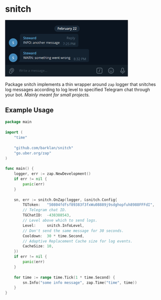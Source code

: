 # snitch

<img src="docs/tg.png" width=400 />

Package snitch implements a thin wrapper around `zap` logger
that snitches log messages according to log level to specified
Telegram chat through your bot.
*Mainly meant for small projects.*

## Example Usage

```go
package main

import (
	"time"

	"github.com/barklan/snitch"
	"go.uber.org/zap"
)

func main() {
	logger, err := zap.NewDevelopment()
	if err != nil {
		panic(err)
	}

	sn, err := snitch.OnZap(logger, &snitch.Config{
		TGToken:   "50804fdfsf89383f3fxWu08889j9sdghopfuh8988FFFdI",
		// Telegram chat ID.
		TGChatID:  -438388543,
		// Level above which to send logs.
		Level:     snitch.InfoLevel,
		// Don't send the same message for 30 seconds.
		Cooldown:  30 * time.Second,
		// Adaptive Replacement Cache size for log events.
		CacheSize: 10,
	})
	if err != nil {
		panic(err)
	}

	for time := range time.Tick(1 * time.Second) {
		sn.Info("some info message", zap.Time("time", time))
	}
}
```

